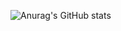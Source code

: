 ![Anurag's GitHub stats](https://github-readme-stats.vercel.app/api?username=vibe-coder&show_icons=true&theme=vue-dark)
